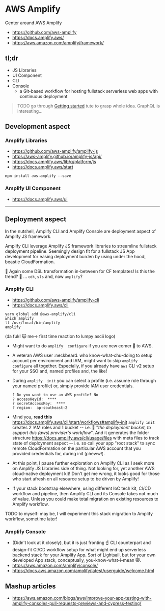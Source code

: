 # AWS Amplify

Center around AWS Amplify
- https://github.com/aws-amplify
- https://docs.amplify.aws/
- https://aws.amazon.com/amplify/framework/

## tl;dr

- JS Libraries 
- UI Component
- CLI
- Console
    - a Git-based workflow for hosting fullstack serverless web apps with continuous deployment

> TODO go through [Getting started](https://docs.amplify.aws/start/q/integration/js) tute to grasp whole idea. GraphQL is interesting...

## Development aspect

### Amplify Libraries

- https://github.com/aws-amplify/amplify-js
- https://aws-amplify.github.io/amplify-js/api/
- https://docs.amplify.aws/lib/q/platform/js
- https://docs.amplify.aws/start
```
npm install aws-amplify --save
```


### Amplify UI Component 

- https://docs.amplify.aws/ui

---

## Deployment aspect

In the nutshell, Amplify CLI and Amplify Console are deployment aspect of Amplify JS framework.

Amplify CLI leverage Amplify JS framework libraries to streamline fullstack deployment pipeline. Seemingly design fit for a fullstack JS App development for easing deployment burden by using under the hood, beastie CloudFormation. 

:speech_balloon: Again some DSL transformation in-between for CF templates! Is this the trend? :thinking: ... `cdk`, `sls` and, now `amplify`?

### Amplify CLI
- https://github.com/aws-amplify/amplify-cli
- https://docs.amplify.aws/cli

```
yarn global add @aws-amplify/cli
which amplify
ll /usr/local/bin/amplify
amplify
```
(da fuk! :scream_cat: me-> first time reaction to lumpy ascii logo)

- Might want to do `amplify  configure` if you are new comer :baby: to AWS.

- A veteran AWS user :neckbeard: who know-what-chu-doing to setup account per environment and IAM, might want to skip `amplify  configure` all together. Especially, if you already have `aws` CLI v2 setup for your SSO and, named profiles and, the like!

- During `amplify  init` you can select a profile (i.e. assume role through your named profile) or, simply provide IAM user credentials.
    ```
    ? Do you want to use an AWS profile? No
    ? accessKeyId:  ****
    ? secretAccessKey:  ****
    ? region:  ap-southeast-2
    ```
- Mind you, **read this** https://docs.amplify.aws/cli/start/workflows#amplify-init `amplify init`  creates 2 IAM roles and 1 bucket -- i.e. :speech_balloon: "_the deployment bucket, to support this (aws) provider's workflow_". And it generates the folder structure https://docs.amplify.aws/cli/usage/files with meta files to track state of deployment aspect -- i.e. so call your app "root stack" to sync remote CloudFormation on the particular AWS account that you provided credentials for, during init (pheww!).

- At this point, I pause further exploration on Amplify CLI as I seek more on Amplify JS Libraries side of thing. Not looking for, yet another AWS cloud-native deployment kit! Don't get me wrong, it looks good for those who start afresh on all resource setup to be driven by Amplify!

- If your stack bootstrap elsewhere, using different IoC tech kit, CI/CD workflow and pipeline, then Amplify CLI and its Console takes not much of value. Unless you could make total migration on existing resources to Amplify workflow.

TODO to myself: may be, I will experiment this stack migration to Amplify workflow, sometime later!

### Amplify Console
- (Didn't look at it closely), but it is just fronting :point_up: CLI counterpart and design-fit CI/CD workflow setup for what might end up serverless backend stack for your Amplify App. Sort of Lightsail, but for your own developed App stack, conceptually, you-know-what-i-mean :smile_cat:.
- https://aws.amazon.com/amplify/console/
- https://docs.aws.amazon.com/amplify/latest/userguide/welcome.html

## Mashup articles
- https://aws.amazon.com/blogs/aws/improve-your-app-testing-with-amplify-consoles-pull-requests-previews-and-cypress-testing/
